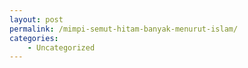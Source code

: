 ```yaml
---
layout: post
permalink: /mimpi-semut-hitam-banyak-menurut-islam/
categories:
    - Uncategorized
---
```


